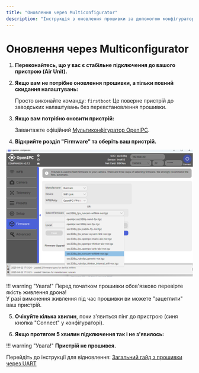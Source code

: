 ```yaml
---
title: "Оновлення через Multiconfigurator"
description: "Інструкція з оновлення прошивки за допомогою конфігуратора OpenIPC"
---
```


# Оновлення через Multiconfigurator

1. **Переконайтесь, що у вас є стабільне підключення до вашого пристрою (Air Unit).**

2. **Якщо вам не потрібне оновлення прошивки, а тільки повний скидання налаштувань:**
   
   Просто виконайте команду:
   `firstboot`
   Це поверне пристрій до заводських налаштувань без перевстановлення прошивки.

3. **Якщо вам потрібно оновити пристрій:**
   
   Завантажте офіційний [Мультиконфігуратор OpenIPC](https://github.com/OpenIPC/openipc-configurator/releases/).

4. **Відкрийте розділ "Firmware" та оберіть ваш пристрій.**

<img src="/images/multiconf2.png" alt="alink" width="1000px"/>


!!! warning "Увага!"
    Перед початком прошивки обов'язково перевірте якість живлення дрона!  
    У разі вимкнення живлення під час прошивки ви можете "зацеглити" ваш пристрій.


5. **Очікуйте кілька хвилин**, поки з'явиться пінг до пристрою (синя кнопка "Connect" у конфігураторі).

6. **Якщо протягом 5 хвилин підключення так і не з'явилось:**

!!! warning "Увага!"
    **Пристрій не прошився.**  

 Перейдіть до інструкції для відновлення: [Загальний гайд з прошивки через UART](../firmware/uart-flashing.md)
